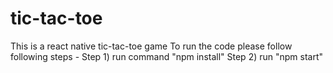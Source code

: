 # tic-tac-toe
This is a react native tic-tac-toe game
To run the code please follow following steps -
Step 1) run command "npm install"
Step 2) run "npm start"
